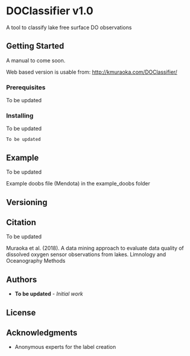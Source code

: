 # DOClassifier v1.0

A tool to classify lake free surface DO observations

## Getting Started

A manual to come soon.

Web based version is usable from: http://kmuraoka.com/DOClassifier/ 

### Prerequisites

To be updated

### Installing

To be updated 

```
To be updated 
```

## Example

To be updated

Example doobs file (Mendota) in the example_doobs folder

## Versioning


## Citation

To be updated

Muraoka et al. (2018). A data mining approach to evaluate data quality of dissolved oxygen sensor observations from lakes. Limnology and Oceanography Methods

## Authors

* **To be updated** - *Initial work*


## License


## Acknowledgments

* Anonymous experts for the label creation